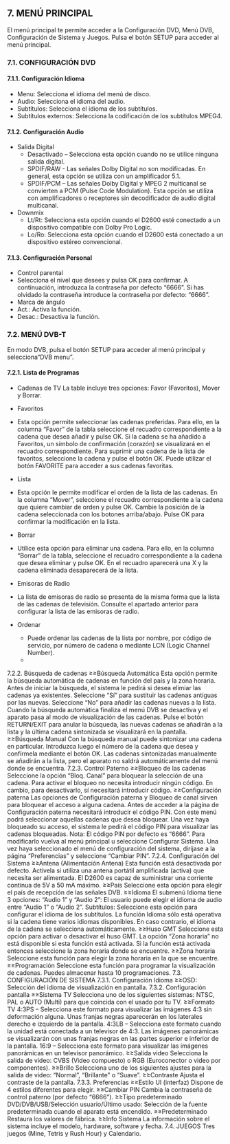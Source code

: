 ## 7. MENÚ PRINCIPAL

El menú principal te permite acceder a la Configuración DVD, Menú DVB, Configuración de Sistema y Juegos. Pulsa el botón SETUP para acceder al menú principal.

### 7.1. CONFIGURACIÓN DVD

#### 7.1.1. Configuración Idioma

* Menu: Selecciona el idioma del menú de disco.
* Audio: Selecciona el idioma del audio.
* Subtítulos: Selecciona el idioma de los subtítulos.
* Subtítulos externos: Selecciona la codificación de los subtítulos MPEG4.

#### 7.1.2. Configuración Audio

* Salida Digital
  * Desactivado – Selecciona esta opción cuando no se utilice ninguna salida digital.
  * SPDIF/RAW - Las señales Dolby Digital no son modificadas. En general, esta opción se utiliza con un amplificador 5.1.
  * SPDIF/PCM – Las señales Dolby Digital y MPEG 2 multicanal se convierten a PCM (Pulse Code Modulation). Esta opción se utiliza con amplificadores o receptores sin decodificador de audio digital multicanal.
* Downmix
  * Lt/Rt: Selecciona esta opción cuando el D2600 esté conectado a un dispositivo compatible con Dolby Pro Logic.
  * Lo/Ro: Selecciona esta opción cuando el D2600 está conectado a un dispositivo estéreo convencional.

#### 7.1.3. Configuración Personal

* Control parental
 * Selecciona el nivel que desees y pulsa OK para confirmar. A continuación, introduzca la contraseña por defecto “6666”. Si has olvidado la contraseña introduce la contraseña por defecto: “6666”.
* Marca de ángulo
 * Act.: Activa la función.
 * Desac.: Desactiva la función.

### 7.2. MENÚ DVB-T

En modo DVB, pulsa el botón SETUP para acceder al menú principal y selecciona“DVB menu”.

#### 7.2.1. Lista de Programas

* Cadenas de TV
La table incluye tres opciones: Favor (Favoritos), Mover y Borrar.
 * Favoritos
  * Esta opción permite seleccionar las cadenas preferidas. Para ello, en la columna “Favor” de la tabla seleccione el recuadro correspondiente a la cadena que desea añadir y pulse OK. Si la cadena se ha añadido a Favoritos, un símbolo de confirmación (corazón) se visualizará en el recuadro correspondiente. Para suprimir una cadena de la lista de favoritos, seleccione la cadena y pulse el botón OK. Puede utilizar el botón FAVORITE para acceder a sus cadenas favoritas.
 * Lista
  * Esta opción le permite modificar el orden de la lista de las cadenas. En la columna “Mover”, seleccione el recuadro correspondiente a la cadena que quiere cambiar de orden y pulse OK. Cambie la posición de la cadena seleccionada con los botones arriba/abajo. Pulse OK para confirmar la modificación en la lista.
 * Borrar
  * Utilice esta opción para eliminar una cadena. Para ello, en la columna “Borrar” de la tabla, seleccione el recuadro correspondiente a la cadena que desea eliminar y pulse OK. En el recuadro aparecerá una X y la cadena eliminada desaparecerá de la lista.

* Emisoras de Radio
 * La lista de emisoras de radio se presenta de la misma forma que la lista de las cadenas de televisión. Consulte el apartado anterior para configurar la lista de las emisoras de radio.
* Ordenar
  * Puede ordenar las cadenas de la lista por nombre, por código de servicio, por número de cadena o mediante LCN (Logic Channel Number).
  * 
7.2.2. Búsqueda de cadenas
≥≥Búsqueda Automática
Esta opción permite la búsqueda automática de cadenas en función del país y la zona horaria. Antes de iniciar la búsqueda, el sistema le pedirá si desea elimiar las cadenas ya existentes. Seleccione “Sí” para sustituir las cadenas antiguas por las nuevas. Seleccione “No” para añadir las cadenas nuevas a la lista. Cuando la búsqueda automática finaliza el menú DVB se desactiva y el aparato pasa al modo de visualización de las cadenas. Pulse el botón RETURN/EXIT para anular la búsqueda, las nuevas cadenas se añadirán a la lista y la última cadena sintonizada se visualizará en la pantalla.
≥≥Búsqueda Manual
Con la búsqueda manual puede sintonizar una cadena en particular. Introduzca luego el número de la cadena que desea y confírmela mediante el botón OK. Las cadenas sintonizadas manualmente se añadirán a la lista, pero el aparato no saldrá automáticamente del menú donde se encuentra.
7.2.3. Control Paterno
≥≥Bloqueo de las cadenas
Seleccione la opción “Bloq. Canal” para bloquear la selección de una cadena. Para activar el bloqueo no necesita introducir ningún código. En cambio, para desactivarlo, sí necesitará introducir código.
≥≥Configuración paterna
Las opciones de Configuración paterna y Bloqueo de canal sirven para bloquear el acceso a alguna cadena. Antes de acceder a la página de Configuración paterna necesitará introducir el código PIN. Con este menú podrá seleccionar aquellas cadenas que desea bloquear. Una vez haya bloqueado su acceso, el sistema le pedirá el código PIN para visualizar las cadenas bloqueadas.
Nota: El código PIN por defecto es “6666”. Para modificarlo vuelva al menú principal u seleccione Configurar Sistema. Una vez haya seleccionado el menú de configuración del sistema, diríjase a la página “Preferencias” y seleccione “Cambiar PIN”.
7.2.4. Configuración del Sistema
≥≥Antena (Alimentación Antena)
Esta función está desactivada por defecto. Actívela si utiliza una antena portátil amplificada (activa) que necesita ser alimentada. El D2600 es capaz de suministrar una corriente continua de 5V a 50 mA máximo.
≥≥País
Seleccione esta opción para elegir el país de recepción de las señales DVB.
≥≥Idioma
El submenú Idioma tiene 3 opciones:
“Audio 1” y “Audio 2”: El usuario puede elegir el idioma de audio entre “Audio 1” o “Audio 2”.
Subtítulos: Seleccione esta opción para configurar el idioma de los subtítulos.
La función Idioma sólo está operativa si la cadena tiene varios idiomas disponibles. En caso contrario, el idioma de la cadena se selecciona automáticamente.
≥≥Huso GMT
Seleccione esta opción para activar o desactivar el huso GMT. La opción “Zona horaria” no está disponible si esta función está activada. Si la función está activada entonces seleccione la zona horaria donde se encuentre.
≥≥Zona horaria
Seleccione esta función para elegir la zona horaria en la que se encuentre.
≥≥Programación
Seleccione esta función para programar la visualización de cadenas. Puedes almacenar hasta 10 programaciones.
7.3. CONFIGURACIÓN DE SISTEMA
7.3.1. Configuración Idioma
≥≥OSD: Selección del idioma de visualización en pantalla.
7.3.2. Configuración pantalla
≥≥Sistema TV
Selecciona uno de los siguientes sistemas: NTSC, PAL o AUTO (Multi) para que coincida con el usado por tu TV.
≥≥Formato TV
4:3PS – Selecciona este formato para visualizar las imágenes 4:3 sin deformación alguna. Unas franjas negras aparecerán en los laterales derecho e izquierdo de la pantalla.
4:3LB – Selecciona este formato cuando la unidad está conectada a un televisor de 4:3. Las imágenes panorámicas se visualizarán con unas franjas negras en las partes superior e inferior de la pantalla.
16:9 – Selecciona este formato para visualizar las imágenes panorámicas en un televisor panorámico.
≥≥Salida video
Selecciona la salida de video: CVBS (Video compuesto) o RGB (Euroconector o video por componentes).
≥≥Brillo
Selecciona uno de los siguientes ajustes para la salida de video: “Normal”, “Brillante” o “Suave”.
≥≥Contraste
Ajusta el contraste de la pantalla.
7.3.3. Preferencias
≥≥Estilo UI (interfaz)
Dispone de 4 estilos diferentes para elegir.
≥≥Cambiar PIN
Cambia la contraseña de control paterno (por defecto “6666”).
≥≥Tipo predeterminado
DVD/DVB/USB/Selección usuario/Último usado: Selección de la fuente predeterminada cuando el aparato está encendido.
≥≥Predeterminado
Restaura los valores de fábrica.
≥≥Info Sistema
La información sobre el sistema incluye el modelo, hardware, software y fecha.
7.4. JUEGOS
Tres juegos (Mine, Tetris y Rush Hour) y Calendario.
